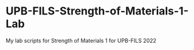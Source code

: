 # UPB-FILS-Strength-of-Materials-1-Lab
My lab scripts for Strength of Materials 1 for UPB-FILS 2022
